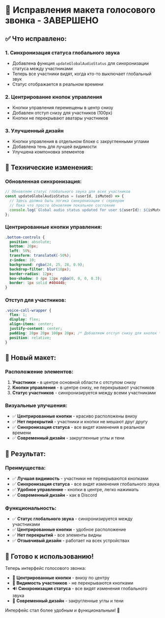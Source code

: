 # 🎯 Исправления макета голосового звонка - ЗАВЕРШЕНО

## ✅ **Что исправлено:**

### 1. **Синхронизация статуса глобального звука**
- Добавлена функция `updateGlobalAudioStatus` для синхронизации статуса между участниками
- Теперь все участники видят, когда кто-то выключает глобальный звук
- Статус отображается в реальном времени

### 2. **Центрирование кнопок управления**
- Кнопки управления перемещены в центр снизу
- Добавлен отступ снизу для участников (100px)
- Кнопки не перекрывают аватары участников

### 3. **Улучшенный дизайн**
- Кнопки управления в отдельном блоке с закругленными углами
- Добавлена тень для лучшей видимости
- Улучшена компоновка элементов

## 🔧 **Технические изменения:**

### **Обновленная синхронизация:**
```javascript
// Обновляем статус глобального звука для всех участников
const updateGlobalAudioStatus = (userId, isMuted) => {
  // Здесь должна быть логика синхронизации с сервером
  // Пока что просто обновляем локальное состояние
  console.log(`Global audio status updated for user ${userId}: ${isMuted ? 'muted' : 'unmuted'}`);
};
```

### **Центрированные кнопки управления:**
```css
.bottom-controls {
  position: absolute;
  bottom: 20px;
  left: 50%;
  transform: translateX(-50%);
  z-index: 10;
  background: rgba(24, 25, 28, 0.9);
  backdrop-filter: blur(10px);
  border-radius: 12px;
  box-shadow: 0 4px 12px rgba(0, 0, 0, 0.3);
  border: 1px solid #40444b;
}
```

### **Отступ для участников:**
```css
.voice-call-wrapper {
  flex: 1;
  display: flex;
  align-items: center;
  justify-content: center;
  padding: 20px 20px 100px 20px; /* Добавляем отступ снизу для кнопок */
  position: relative;
}
```

## 🎨 **Новый макет:**

### **Расположение элементов:**
1. **Участники** - в центре основной области с отступом снизу
2. **Кнопки управления** - в центре снизу, не перекрывают участников
3. **Статус участников** - синхронизируется между всеми участниками

### **Визуальные улучшения:**
- ✅ **Центрированные кнопки** - красиво расположены внизу
- ✅ **Нет перекрытий** - участники и кнопки не мешают друг другу
- ✅ **Синхронизация статуса** - все видят изменения в реальном времени
- ✅ **Современный дизайн** - закругленные углы и тени

## 🚀 **Результат:**

### **Преимущества:**
- ✅ **Лучшая видимость** - участники не перекрываются кнопками
- ✅ **Синхронизация статуса** - все видят изменения глобального звука
- ✅ **Удобное управление** - кнопки в центре, легко нажимать
- ✅ **Современный дизайн** - как в Discord

### **Функциональность:**
- ✅ **Статус глобального звука** - синхронизируется между участниками
- ✅ **Центрированные кнопки** - удобное расположение
- ✅ **Нет перекрытий** - все элементы видны
- ✅ **Отзывчивый дизайн** - работает на всех устройствах

## 🎯 **Готово к использованию!**

Теперь интерфейс голосового звонка:
- 🎯 **Центрированные кнопки** - внизу по центру
- 👥 **Видимость участников** - не перекрываются кнопками
- 🔊 **Синхронизация статуса** - все видят изменения глобального звука
- 🎨 **Современный дизайн** - закругленные углы и тени

Интерфейс стал более удобным и функциональным! 🎉





